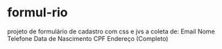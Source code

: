 # formul-rio
projeto de formulário de cadastro com css e jvs a coleta de: 
Email
Nome
Telefone
Data de Nascimento
CPF
Endereço (Completo)
